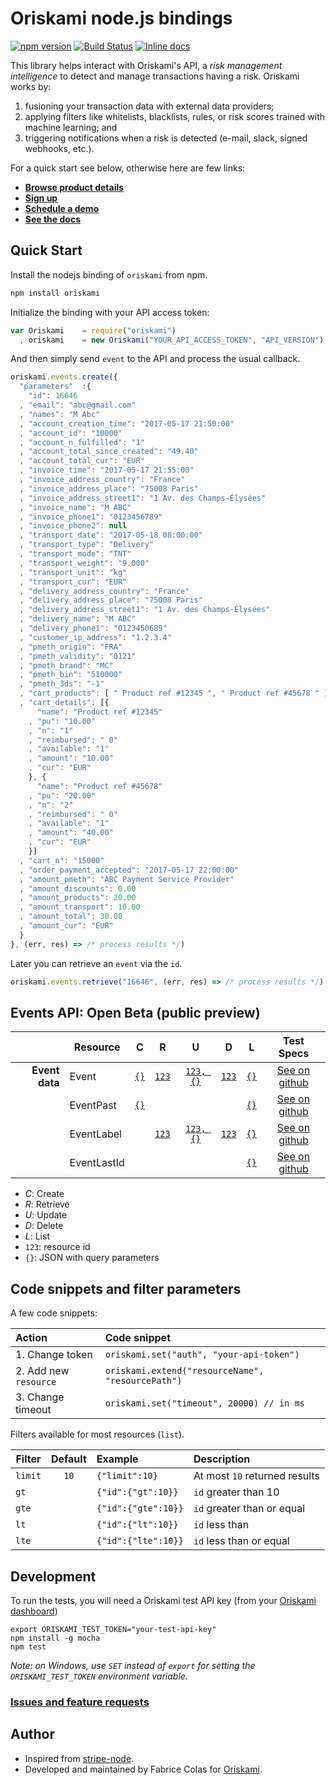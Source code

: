 # Oriskami node.js bindings 
[![npm version](https://badge.fury.io/js/oriskami.svg)](https://badge.fury.io/js/oriskami)
[![Build Status](https://travis-ci.org/oriskami/oriskami-node.png?branch=master)](https://travis-ci.org/oriskami/oriskami-node)
[![Inline docs](http://inch-ci.org/github/oriskami/oriskami-node.svg?branch=master)](http://inch-ci.org/github/oriskami/oriskami-node)
 

This library helps interact with Oriskami's API, a *risk management intelligence* 
to detect and manage transactions having a risk. Oriskami works by:
1. fusioning your transaction data with external data providers; 
2. applying filters like whitelists, blacklists, rules, or risk scores trained with machine learning; and
3. triggering notifications when a risk is detected (e-mail, slack, signed webhooks, etc.). 

For a quick start see below, otherwise here are few links:
- [**Browse product details**](https://www.oriskami.com/shop)
- [**Sign up**](https://www.oriskami.com/docs)
- [**Schedule a demo**](https://www.oriskami.com/shop/schedule-demo)
- [**See the docs**](https://www.oriskami.com/docs)

## Quick Start 

Install the nodejs binding of `oriskami` from npm.
```js
npm install oriskami
```

Initialize the binding with your API access token:
```js
var Oriskami    = require("oriskami")
  , oriskami    = new Oriskami("YOUR_API_ACCESS_TOKEN", "API_VERSION")
```

And then simply send `event` to the API and process the usual callback. 

```js
oriskami.events.create({
  "parameters"  :{
    "id": 16646 
  , "email": "abc@gmail.com"
  , "names": "M Abc"
  , "account_creation_time": "2017-05-17 21:50:00"
  , "account_id": "10000"
  , "account_n_fulfilled": "1"
  , "account_total_since_created": "49.40"
  , "account_total_cur": "EUR"
  , "invoice_time": "2017-05-17 21:55:00"
  , "invoice_address_country": "France"
  , "invoice_address_place": "75008 Paris"
  , "invoice_address_street1": "1 Av. des Champs-Élysées"
  , "invoice_name": "M ABC"
  , "invoice_phone1": "0123456789"
  , "invoice_phone2": null
  , "transport_date": "2017-05-18 08:00:00"
  , "transport_type": "Delivery"
  , "transport_mode": "TNT"
  , "transport_weight": "9.000"
  , "transport_unit": "kg"
  , "transport_cur": "EUR"
  , "delivery_address_country": "France"
  , "delivery_address_place": "75008 Paris"
  , "delivery_address_street1": "1 Av. des Champs-Élysées"
  , "delivery_name": "M ABC"
  , "delivery_phone1": "0123450689"
  , "customer_ip_address": "1.2.3.4"
  , "pmeth_origin": "FRA"
  , "pmeth_validity": "0121"
  , "pmeth_brand": "MC"
  , "pmeth_bin": "510000"
  , "pmeth_3ds": "-1"
  , "cart_products": [ " Product ref #12345 ", " Product ref #45678 " ]
  , "cart_details": [{
      "name": "Product ref #12345"
    , "pu": "10.00"
    , "n": "1"
    , "reimbursed": " 0"
    , "available": "1"
    , "amount": "10.00"
    , "cur": "EUR"
    }, {
      "name": "Product ref #45678"
    , "pu": "20.00"
    , "n": "2"
    , "reimbursed": " 0"
    , "available": "1"
    , "amount": "40.00"
    , "cur": "EUR"
    }]
  , "cart_n": "15000"
  , "order_payment_accepted": "2017-05-17 22:00:00"
  , "amount_pmeth": "ABC Payment Service Provider"
  , "amount_discounts": 0.00
  , "amount_products": 20.00
  , "amount_transport": 10.00
  , "amount_total": 30.00
  , "amount_cur": "EUR"
  }
}, (err, res) => /* process results */)
```

Later you can retrieve an `event` via the `id`. 
```js
oriskami.events.retrieve("16646", (err, res) => /* process results */)
```
## Events API: Open Beta (public preview) 

|               | Resource                | C | R | U | D | L     | Test Specs |
|--------------:| ----------------------- |:-:|:-:|:-:|:-:|:-----:|:-------:|
| **Event data**| Event                   | [`{}`](https://oriskami.com/docs/nodejs#create_event)| [`123`](https://oriskami.com/docs/nodejs#retrieve_event) | [`123, {}`](https://oriskami.com/docs/nodejs#update_event) | [`123`](https://oriskami.com/docs/nodejs#delete_event) | [`{}`](https://oriskami.com/docs/nodejs#list_event) | [See on github](https://github.com/oriskami/oriskami-node/blob/master/test/Resources/Event/spec.js) | 
|               | EventPast               | [`{}`](https://oriskami.com/docs/nodejs#create_eventpast)|  |  |  | [`{}`](https://oriskami.com/docs/nodejs#list_eventpast) | [See on github](https://github.com/oriskami/oriskami-node/blob/master/test/Resources/EventPast/spec.js) | 
|               | EventLabel              | | [`123`](https://oriskami.com/docs/nodejs#retrieve_eventlabel) | [`123, {}`](https://oriskami.com/docs/nodejs#update_eventlabel) | [`123`](https://oriskami.com/docs/nodejs#delete_eventlabel) | [`{}`](https://oriskami.com/docs/nodejs#list_eventlabel) | [See on github](https://github.com/oriskami/oriskami-node/blob/master/test/Resources/EventLabel/spec.js)| 
|               | EventLastId             |  |  |  |  | [`{}`](https://oriskami.com/docs/nodejs#list_eventlastid) | [See on github](https://github.com/oriskami/oriskami-node/blob/master/test/Resources/EventLastId/spec.js)| 

+ *C*: Create
+ *R*: Retrieve
+ *U*: Update
+ *D*: Delete
+ *L*: List
+ `123`: resource id 
+ `{}`: JSON with query parameters

## Code snippets and filter parameters

A few code snippets:

| Action | Code snippet |
|:------------|:-----|
| 1. Change token | `oriskami.set("auth", "your-api-token")` | 
| 2. Add new `resource` | `oriskami.extend("resourceName", "resourcePath")` | 
| 3. Change timeout | `oriskami.set("timeout", 20000) // in ms` | 

Filters available for most resources (`list`).

| Filter        | Default | Example             | Description                   |
| ------------- |:-------:|:--------------------|:------------------------------|
| `limit`       | `10`    | `{"limit":10}`      | At most `10` returned results |
| `gt`          |         | `{"id":{"gt":10}}`  | `id` greater than 10          |
| `gte`         |         | `{"id":{"gte":10}}` | `id` greater than or equal    |
| `lt`          |         | `{"id":{"lt":10}}`  | `id` less than                |
| `lte`         |         | `{"id":{"lte":10}}` | `id` less than or equal       |

## Development

To run the tests, you will need a Oriskami test API key (from your [Oriskami dashboard](https://my.oriskami.com))

```
export ORISKAMI_TEST_TOKEN="your-test-api-key"
npm install -g mocha
npm test
```
*Note: on Windows, use `SET` instead of `export` for setting the `ORISKAMI_TEST_TOKEN` environment variable.*

### [Issues and feature requests](https://github.com/oriskami/oriskami-node/issues)

## Author

- Inspired from [stripe-node](https://github.com/stripe/stripe-node). 
- Developed and maintained by Fabrice Colas for [Oriskami](https://www.oriskami.com). 

